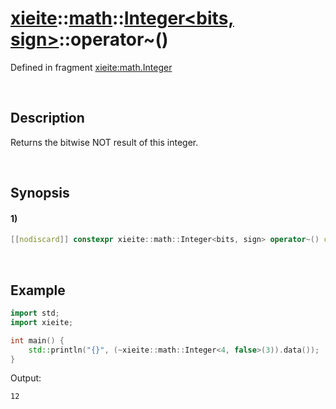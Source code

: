 # [xieite](../../../../../xieite.md)\:\:[math](../../../../../math.md)\:\:[Integer<bits, sign>](../../../../integer.md)\:\:operator~\(\)
Defined in fragment [xieite:math.Integer](../../../../../../../src/math/integer.cpp)

&nbsp;

## Description
Returns the bitwise NOT result of this integer.

&nbsp;

## Synopsis
#### 1)
```cpp
[[nodiscard]] constexpr xieite::math::Integer<bits, sign> operator~() const noexcept;
```

&nbsp;

## Example
```cpp
import std;
import xieite;

int main() {
    std::println("{}", (~xieite::math::Integer<4, false>(3)).data());
}
```
Output:
```
12
```
